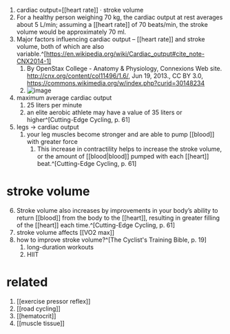 1. cardiac output=[[heart rate]] · stroke volume
2. For a healthy person weighing 70 kg, the cardiac output at rest averages about 5 L/min; assuming a [[heart rate]] of 70 beats/min, the stroke volume would be approximately 70 ml.
3. Major factors influencing cardiac output – [[heart rate]] and stroke volume, both of which are also variable.^[https://en.wikipedia.org/wiki/Cardiac_output#cite_note-CNX2014-1]
	1. By OpenStax College - Anatomy &amp; Physiology, Connexions Web site. http://cnx.org/content/col11496/1.6/, Jun 19, 2013., CC BY 3.0, https://commons.wikimedia.org/w/index.php?curid=30148234
	2. ![image](https://upload.wikimedia.org/wikipedia/commons/thumb/1/15/2031_Factors_in_Cardiac_Output.jpg/640px-2031_Factors_in_Cardiac_Output.jpg)
4. maximum average cardiac output
	1. 25 liters per minute
	2. an elite aerobic athlete may have a value of 35 liters or higher^[Cutting-Edge Cycling, p. 61]
5. legs → cardiac output
	1. your leg muscles become stronger and are able to pump [[blood]] with greater force
		1. This increase in contractility helps to increase the stroke volume, or the amount of [[blood|blood]] pumped with each [[heart]] beat.^[Cutting-Edge Cycling, p. 61]

# stroke volume
6. Stroke volume also increases by improvements in your body’s ability to return [[blood]] from the body to the [[heart]], resulting in greater filling of the [[heart]] each time.^[Cutting-Edge Cycling, p. 61]
7. stroke volume affects [[VO2 max]]
8. how to improve stroke volume?^[The Cyclist's Training Bible, p. 19]
	1. long-duration workouts
	2. HIIT

# related
1. [[exercise pressor reflex]]
2. [[road cycling]]
3. [[hematocrit]]
4. [[muscle tissue]]